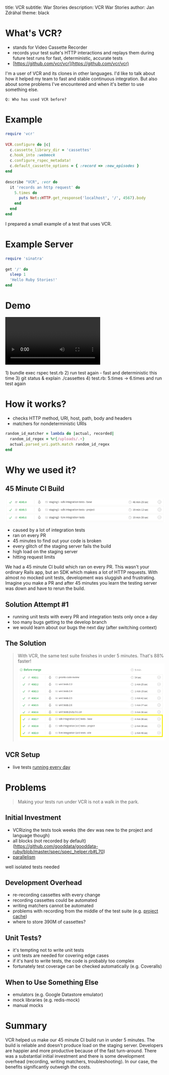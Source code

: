 title: VCR
subtitle: War Stories
description: VCR War Stories
author: Jan Zdráhal
theme: black

# What's VCR?

- stands for Video Cassette Recorder
- records your test suite's HTTP interactions and replays them during future test runs for fast, deterministic, accurate tests
- [https://github.com/vcr/vcr](https://github.com/vcr/vcr)

<aside class="notes">
    I'm a user of VCR and its clones in other languages. I'd like to talk about how it helped my team to fast and stable continuous integration. But also about some problems I've encountered and when it's better to use something else.

    Q: Who has used VCR before?
</aside>

# Example

``` ruby
require 'vcr'

VCR.configure do |c|
  c.cassette_library_dir = 'cassettes'
  c.hook_into :webmock
  c.configure_rspec_metadata!
  c.default_cassette_options = { :record => :new_episodes }
end

describe "VCR", :vcr do
  it 'records an http request' do
    5.times do
      puts Net::HTTP.get_response('localhost', '/', 4567).body
    end
  end
end
```

<aside class="notes">
    I prepared a small example of a test that uses VCR.
</aside>

# Example Server

``` ruby
require 'sinatra'

get '/' do
  sleep 1
  'Hello Ruby Stories!'
end
```

# Demo

<video src="vcr_demo.mov"></video>

<aside class="notes">
    1) bundle exec rspec test.rb
    2) run test again - fast and deterministic this time
    3) git status & explain ./cassettes
    4) test.rb: 5.times -> 6.times and run test again
</aside>

# How it works?

- checks HTTP method, URI, host, path, body and headers
- matchers for nondeterministic URIs

``` ruby
random_id_matcher = lambda do |actual, recorded|
  random_id_regex = %r{/uploads/.+}
  actual.parsed_uri.path.match random_id_regex
end
```

# Why we used it?

## 45 Minute CI Build
![slow build](slow_build.png)
- caused by a lot of integration tests
- ran on every PR
- 45 minutes to find out your code is broken
- every glitch of the staging server fails the build
- high load on the staging server
- hitting request limits

<aside class="notes">
    We had a 45 minute CI build which ran on every PR. This wasn't your ordinary Rails app, but an SDK which makes a lot of HTTP requests. With almost no mocked unit tests, development was sluggish and frustrating. Imagine you make a PR and after 45 minutes you learn the testing server was down and have to rerun the build.
</aside>

## Solution Attempt #1

- running unit tests with every PR and integration tests only once a day
- too many bugs getting to the develop branch
- we would learn about our bugs the next day (after switching context)

## The Solution

> With VCR, the same test suite finishes in under 5 minutes. That's 88% faster!
![fast build](fast_build.png)

## VCR Setup

- live tests [running every day](https://travis-ci.org/gooddata/gooddata-ruby/builds/520872126)

# Problems

> Making your tests run under VCR is not a walk in the park.

## Initial Investment

- VCRizing the tests took weeks (the dev was new to the project and language though)
- all blocks (not recorded by default)(https://github.com/gooddata/gooddata-ruby/blob/master/spec/spec_helper.rb#L70)
- [parallelism](https://github.com/gooddata/gooddata-ruby/blob/master/spec/spec_helper.rb#L60)

<aside class="notes">
    well isolated tests needed
</aside>

## Development Overhead
- re-recording cassettes with every change
- recording cassettes could be automated
- writing matchers cannot be automated
- problems with recording from the middle of the test suite (e.g. [project cache](https://github.com/gooddata/gooddata-ruby/blob/master/spec/vcr_configurer.rb#L65-L71))
- where to store 390M of cassettes?

## Unit Tests?
- it's tempting not to write unit tests
- unit tests are needed for covering edge cases
- if it's hard to write tests, the code is probably too complex
- fortunately test coverage can be checked automatically (e.g. Coveralls)

## When to Use Something Else

- emulators (e.g. Google Datastore emulator)
- mock libraries (e.g. redis-mock)
- manual mocks

# Summary

<aside class="notes">
    VCR helped us make our 45 minute CI build run in under 5 minutes. The build is reliable and doesn't produce load on the staging server. Developers are happier and more productive because of the fast turn-around. There was a substantial initial investment and there is some development overhead (recording, writing matchers, troubleshooting). In our case, the benefits significantly outweigh the costs.
</aside>

